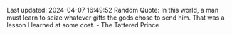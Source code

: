 Last updated: 2024-04-07 16:49:52
Random Quote: In this world, a man must learn to seize whatever gifts the gods chose to send him.  That was a lesson I learned at some cost.  -  The Tattered Prince